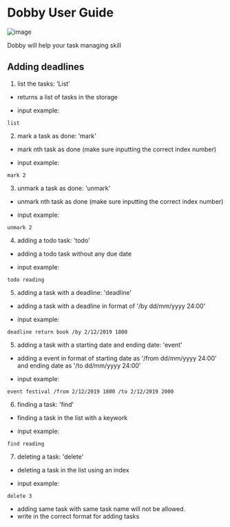 # Dobby User Guide

![image]([docs/Ui.png](https://doyelee0313.github.io/ip/Ui.png))


Dobby will help your task managing skill

## Adding deadlines

1. list the tasks: 'List'
- returns a list of tasks in the storage

- input example: 

```
list
```

2. mark a task as done: 'mark'
- mark nth task as done (make sure inputting the correct index number)

- input example: 
```
mark 2
```

3. unmark a task as done: 'unmark'
- unmark nth task as done (make sure inputting the correct index number)

- input example: 
```
unmark 2
```

4. adding a todo task: 'todo'
- adding a todo task without any due date

- input example: 
```
todo reading
```
5. adding a task with a deadline: 'deadline'
- adding a task with a deadline in format of '/by dd/mm/yyyy 24:00'

- input example: 
```
deadline return book /by 2/12/2019 1800
```

5. adding a task with a starting date and ending date: 'event'
- adding a event in format of starting date as '/from dd/mm/yyyy 24:00' and ending date as '/to dd/mm/yyyy 24:00'

- input example: 
```
event festival /from 2/12/2019 1800 /to 2/12/2019 2000
```

6. finding a task: 'find'
- finding a task in the list with a keywork

- input example: 
```
find reading
```

7. deleting a task: 'delete'
- deleting a task in the list using an index

- input example: 
```
delete 3
```

- adding same task with same task name will not be allowed. 
- write in the correct format for adding tasks
